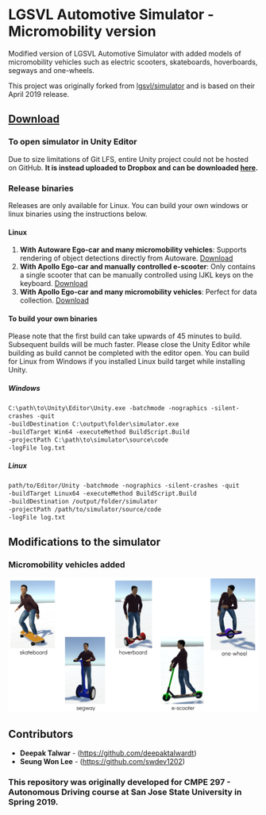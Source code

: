 # LGSVL Automotive Simulator - Micromobility version
Modified version of LGSVL Automotive Simulator with added models of micromobility vehicles such as electric scooters, skateboards, hoverboards, segways and one-wheels. 

This project was originally forked from [lgsvl/simulator](https://github.com/lgsvl/simulator) and is based on their April 2019 release.

## [Download](https://www.dropbox.com/sh/eyyehodzsu09v31/AACRm2BwvPeow7dk2mn93Zxia?dl=0)
### To open simulator in Unity Editor
Due to size limitations of Git LFS, entire Unity project could not be hosted on GitHub. **It is instead uploaded to Dropbox and can be downloaded [here](https://www.dropbox.com/sh/eyyehodzsu09v31/AACRm2BwvPeow7dk2mn93Zxia?dl=0).**

### Release binaries
Releases are only available for Linux. You can build your own windows or linux binaries using the instructions below. 
#### Linux
1. **With Autoware Ego-car and many micromobility vehicles**: Supports rendering of object detections directly from Autoware. [Download](https://www.dropbox.com/sh/dku35yl7mhflmad/AAC7_f9wZRx-ELVIMD7I0s0La?dl=0)
2. **With Apollo Ego-car and manually controlled e-scooter**: Only contains a single scooter that can be manually controlled using IJKL keys on the keyboard. [Download](https://www.dropbox.com/sh/gyxhgcqgmd4jmqm/AABXR6ysNd1ZiCp9RE7wtZyDa?dl=0)
3. **With Apollo Ego-car and many micromobility vehicles**: Perfect for data collection. [Download](https://www.dropbox.com/sh/zfe5hda944anzuz/AACDk17giYY0DVtrx-zzjiOca?dl=0)

#### To build your own binaries
Please note that the first build can take upwards of 45 minutes to build. Subsequent builds will be much faster. Please close the Unity Editor while building as build cannot be completed with the editor open. You can build for Linux from Windows if you installed Linux build target while installing Unity.
##### Windows
```
C:\path\to\Unity\Editor\Unity.exe -batchmode -nographics -silent-crashes -quit 
-buildDestination C:\output\folder\simulator.exe 
-buildTarget Win64 -executeMethod BuildScript.Build 
-projectPath C:\path\to\simulator\source\code 
-logFile log.txt
```
##### Linux
```
path/to/Editor/Unity -batchmode -nographics -silent-crashes -quit 
-buildTarget Linux64 -executeMethod BuildScript.Build 
-buildDestination /output/folder/simulator 
-projectPath /path/to/simulator/source/code 
-logFile log.txt
```
## Modifications to the simulator 
### Micromobility vehicles added
![](docs/images/all_vehicles_labeled.png)


## Contributors
* **Deepak Talwar** - (https://github.com/deepaktalwardt)
* **Seung Won Lee** - (https://github.com/swdev1202)
### This repository was originally developed for CMPE 297 - Autonomous Driving course at San Jose State University in Spring 2019.
